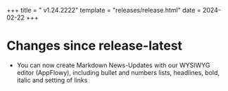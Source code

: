 +++
title = " v1.24.2222"
template = "releases/release.html"
date = 2024-02-22
+++

# Changes since release-latest 
- You can now create Markdown News-Updates with our WYSIWYG editor (AppFlowy), including bullet and numbers lists, headlines, bold, italic and setting of links

